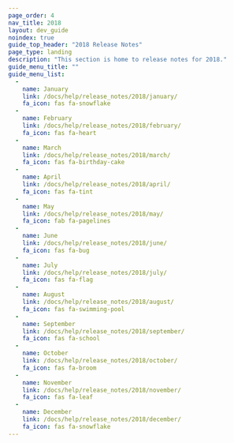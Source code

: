 ```yaml
---
page_order: 4
nav_title: 2018
layout: dev_guide
noindex: true
guide_top_header: "2018 Release Notes"
page_type: landing
description: "This section is home to release notes for 2018."
guide_menu_title: ""
guide_menu_list:
  - 
    name: January
    link: /docs/help/release_notes/2018/january/
    fa_icon: fas fa-snowflake
  - 
    name: February
    link: /docs/help/release_notes/2018/february/
    fa_icon: fas fa-heart
  - 
    name: March
    link: /docs/help/release_notes/2018/march/
    fa_icon: fas fa-birthday-cake
  - 
    name: April
    link: /docs/help/release_notes/2018/april/
    fa_icon: fas fa-tint
  - 
    name: May
    link: /docs/help/release_notes/2018/may/
    fa_icon: fab fa-pagelines
  - 
    name: June
    link: /docs/help/release_notes/2018/june/
    fa_icon: fas fa-bug
  - 
    name: July
    link: /docs/help/release_notes/2018/july/
    fa_icon: fas fa-flag
  - 
    name: August
    link: /docs/help/release_notes/2018/august/
    fa_icon: fas fa-swimming-pool
  - 
    name: September
    link: /docs/help/release_notes/2018/september/
    fa_icon: fas fa-school
  - 
    name: October
    link: /docs/help/release_notes/2018/october/
    fa_icon: fas fa-broom
  - 
    name: November
    link: /docs/help/release_notes/2018/november/
    fa_icon: fas fa-leaf
  - 
    name: December
    link: /docs/help/release_notes/2018/december/
    fa_icon: fas fa-snowflake
---
```



